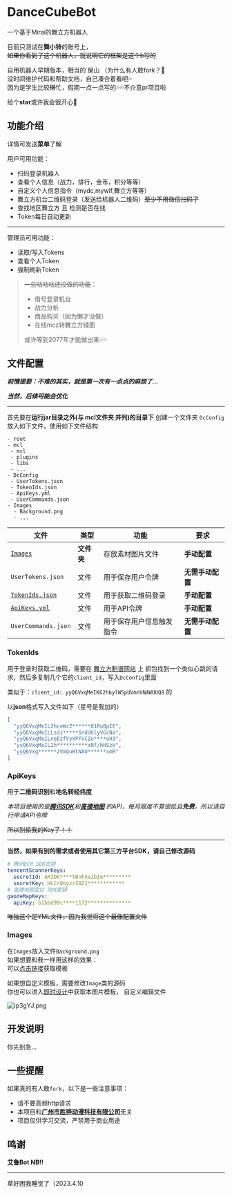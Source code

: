 # DanceCubeBot

一个基于Mirai的舞立方机器人

目前只测试在**舞小铃**的账号上，  
~~如果你看到了这个机器人，就说明它的框架是这个b写的~~

自用机器人早期版本，相当的 屎山 （为什么有人敢fork？🤔  
没时间维护代码和帮助文档，自己凑合着看吧💦  
因为是学生比较~~懒~~忙，假期一点一点写的💦💦不介意pr项目啦

给个**star**或许我会很开心🥰

## 功能介绍

详情可发送**菜单**了解

用户可用功能：

- 扫码登录机器人
- 查看个人信息（战力，排行，金币，积分等等）
- 自定义个人信息指令（mydc,mywlf,舞立方等等）
- 舞立方机台二维码登录（发送给机器人二维码）~~至少不用微信扫码了~~
- 查找地区舞立方 且 检测是否在线
- Token每日自动更新

---
管理员可用功能：

- 读取/写入Tokens
- 查看个人Token
- 强制刷新Token

> ~~一些咕咕咕还没做的功能~~：
> - 借号登录机台
> - 战力分析
> - 商品购买（因为懒才没做）
> - 在线mcz转舞立方铺面
>
> 或许等到2077年才能做出来💦💦

## 文件配置

***前情提要：不难的其实，就是第一次有一点点的麻烦了...***

***当然，后续~~可能~~会优化***

---

首先要在**运行jar目录之外(与 mcl文件夹 并列)的目录下**
创建一个文件夹 `DcConfig`放入如下文件，使用如下文件结构

```
- root
- mcl
 - mcl
 - plugins
 - libs
 - ...
- DcConfig
 - UserTokens.json
 - TokenIds.json
 - ApiKeys.yml
 - UserCommands.json
- Images
  - Background.png
  - ...
```

| 文件                           | 类型      | 功能           | 要求         |
|------------------------------|---------|--------------|------------|
| [`Images`](#Images)          | **文件夹** | 存放素材图片文件     | **手动配置**   |
| `UserTokens.json`            | 文件      | 用于保存用户令牌     | **无需手动配置** |
| [`TokenIds.json`](#TokenIds) | 文件      | 用于获取二维码登录    | **手动配置**   |
| [`ApiKeys.yml`](#ApiKeys)    | 文件      | 用于API令牌      | **手动配置**   |
| `UserCommands.json`          | 文件      | 用于保存用户信息触发指令 | **无需手动配置** |

### TokenIds

用于登录时获取二维码，需要在 [舞立方制谱网站](https://danceweb.shenghuayule.com/MusicMaker/#/) 上
抓包找到一个类似心跳的请求，然后多复制几个它的`client_id`，写入`DcConfig`里面

类似于：`client_id: yyQ6VxqMeIK62hbylWSpUVmnVN4WUUQ8`  的

以**json**格式写入文件如下（星号是我加的）

```json
[
  "yyQ6VxqMeIL2hceWzZ******81Ru8pIE",
  "yyQ6VxqMeILLsdi*****SnddhlyVGcNa",
  "yyQ6VxqMeILneEzfVyXPFVCZo****oH3",
  "yyQ6VxqMeIL2h**********xNf/hHSzH",
  "yyQ6Vxq******zVmQuHtNAU******xmR"
]
```

### ApiKeys

用于**二维码识别**和**地名转经纬度**

*本项目使用的是[**腾讯SDK**](https://cloud.tencent.com/)和[**高德地图**](https://lbs.amap.com/)
的API，每月限度不算很低且**免费**，所以请自行申请API令牌*

~~所以别偷我的Key了！！~~

---

**当然，如果有别的需求或者使用其它第三方平台SDK，请自己修改源码**

```yaml
# 腾讯OCR SDK密钥
tencentScannerKeys:
  secretId: AKIDK****TBnFXeibIm*********
  secretKey: HLCrQoyzrZ8Z1************
# 高德地图定位 SDK密钥
gaodeMapKeys:
  apiKey: b1bbd99c****1172**************
```

~~唯独这个是YML文件，因为我觉得这个最像配置文件~~

### Images

在`Images`放入文件`Background.png`  
如果想要和我一样用这样的效果：  
可以[点击链接](https://i.328888.xyz/2023/04/11/ip37wc.png)获取模板

如果想自定义模板，需要修改`Image`类的源码  
你也可以进入[即时设计](https://js.design/f/M5a8Zp)中获取本图片模板，
自定义编辑文件

![ip3gYJ.png](https://i.328888.xyz/2023/04/11/ip3gYJ.md.png)

## 开发说明

你先别急...

## 一些提醒

如果真的有人敢`fork`，以下是一些注意事项：

- 请不要高频http请求
- 本项目和[**广州市胜骅动漫科技有限公司**](https://arccer.com/#/home)无关
- 项目仅供学习交流，严禁用于商业用途

## 鸣谢

**艾鲁Bot NB!!**

---

草好困我睡觉了（2023.4.10